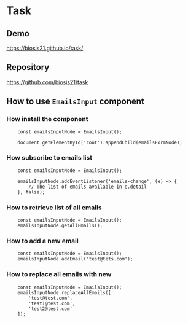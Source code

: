 # Task

## Demo

https://biosis21.github.io/task/

## Repository

https://github.com/biosis21/task

## How to use `EmailsInput` component

### How install the component

```
    const emailsInputNode = EmailsInput();

    document.getElementById('root').appendChild(emailsFormNode);
```

### How subscribe to emails list

```
    const emailsInputNode = EmailsInput();

    emailsInputNode.addEventListener('emails-change', (e) => {
        // The list of emails available in e.detail
    }, false);
```
### How to retrieve list of all emails

```
    const emailsInputNode = EmailsInput();
    emailsInputNode.getAllEmails();
```

### How to add a new email

```
    const emailsInputNode = EmailsInput();
    emailsInputNode.addEmail('test@tets.com');
```

### How to replace all emails with new

```
    const emailsInputNode = EmailsInput();
    emailsInputNode.replaceAllEmails([
        'test@test.com', 
        'test1@test.com',
        'test2@test.com'
    ]);
```